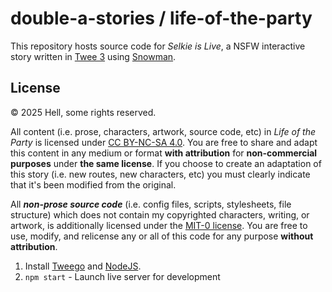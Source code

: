 # double-a-stories / life-of-the-party

This repository hosts source code for *Selkie is Live*, a NSFW interactive story written in [Twee 3](https://github.com/iftechfoundation/twine-specs/blob/master/twee-3-specification.md) using [Snowman](https://videlais.github.io/snowman/2/).

## License

© 2025 Hell, some rights reserved.

All content (i.e. prose, characters, artwork, source code, etc) in *Life of the Party* is licensed under [CC BY-NC-SA 4.0](https://creativecommons.org/licenses/by-nc-sa/4.0/). You are free to share and adapt this content in any medium or format **with attribution** for **non-commercial purposes** under **the same license**. If you choose to create an adaptation of this story (i.e. new routes, new characters, etc) you must clearly indicate that it's been modified from the original.

All ***non-prose source code*** (i.e. config files, scripts, stylesheets, file structure) which does not contain my copyrighted characters, writing, or artwork, is additionally licensed under the [MIT-0 license](/LICENSE-CODE). You are free to use, modify, and relicense any or all of this code for any purpose **without attribution**.

1. Install [Tweego](http://www.motoslave.net/tweego/) and [NodeJS](https://nodejs.org/).
2. `npm start` - Launch live server for development

